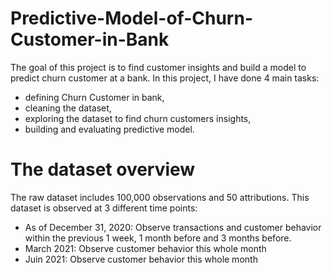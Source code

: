 # Predictive-Model-of-Churn-Customer-in-Bank
The goal of this project is to find customer insights and build a model to predict churn customer at a bank. In this project, I have done 4 main tasks: 
- defining Churn Customer in bank, 
- cleaning the dataset, 
- exploring the dataset to find churn customers insights, 
- building and evaluating predictive model.
# The dataset overview
The raw dataset includes 100,000 observations and 50 attributions. 
This dataset is observed at 3 different time points:
- As of December 31, 2020: Observe transactions and customer behavior within the previous 1 week, 1 month before and 3 months before.
- March 2021: Observe customer behavior this whole month
- Juin 2021: Observe customer behavior this whole month
